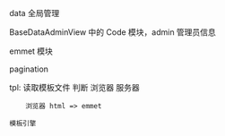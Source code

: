 data 全局管理

BaseDataAdminView 中的 Code 模块，admin 管理员信息

emmet 模块

pagination

tpl:
	读取模板文件
	判断 浏览器 服务器
	
		浏览器 html => emmet
		
	模板引擎